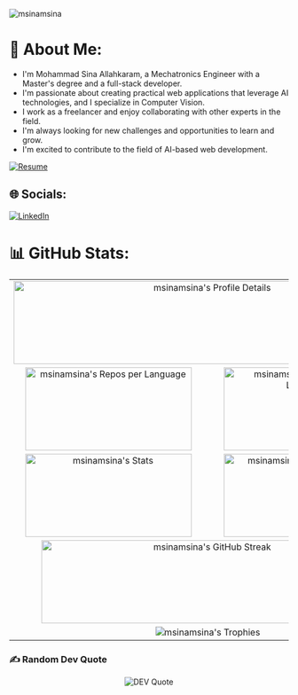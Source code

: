 <p align="left"> <img src="https://komarev.com/ghpvc/?username=msinamsina&label=Profile%20views&color=0e75b6&style=flat" alt="msinamsina" /> </p>

# 💫 About Me:
- I'm Mohammad Sina Allahkaram, a Mechatronics Engineer with a Master's degree and a full-stack developer.
- I'm passionate about creating practical web applications that leverage AI technologies, and I specialize in Computer Vision.
- I work as a freelancer and enjoy collaborating with other experts in the field.
- I'm always looking for new challenges and opportunities to learn and grow.
- I'm excited to contribute to the field of AI-based web development.

<a href="https://github.com/msinamsina/CV/raw/main/MohammadSinaAlahkaram.pdf" target="_blank">
  <img src="https://img.shields.io/badge/Resume-View%20CV-blue?style=for-the-badge&logo=google-drive" alt="Resume" />
</a>


## 🌐 Socials:
[![LinkedIn](https://img.shields.io/badge/LinkedIn-%230077B5.svg?logo=linkedin&logoColor=white)](https://linkedin.com/in/mohammad-sina-allahkaram-5b5a8a1a9) 

# 📊 GitHub Stats:

<table align="center">
  <tr>
    <td colspan="2" align="center"><img src="https://github-profile-summary-cards.vercel.app/api/cards/profile-details?username=msinamsina&theme=nord_dark" alt="msinamsina's Profile Details" width="700" height="150"></td>
  </tr>
  <tr>
    <td align="center"><img src="https://github-profile-summary-cards.vercel.app/api/cards/repos-per-language?username=msinamsina&theme=nord_dark" alt="msinamsina's Repos per Language" width="300" height="150"></td>
    <td align="center"><img src="https://github-profile-summary-cards.vercel.app/api/cards/most-commit-language?username=msinamsina&theme=nord_dark" alt="msinamsina's Most Commit Language" width="300" height="150"></td>
  </tr>
  <tr>
    <td align="center"><img src="https://github-profile-summary-cards.vercel.app/api/cards/stats?username=msinamsina&theme=nord_dark" alt="msinamsina's Stats" width="300" height="150"></td>
    <td align="center"><img src="https://github-profile-summary-cards.vercel.app/api/cards/productive-time?username=msinamsina&theme=nord_dark" alt="msinamsina's Productive Time" width="300" height="150"></td>
  </tr>
  <tr>
    <td colspan="2" align="center">
      <img src="https://github-readme-streak-stats.herokuapp.com/?user=msinamsina&theme=radical" alt="msinamsina's GitHub Streak" width="600" height="150"><br>
    </td>
  </tr>
  <tr>
    <td colspan="2" align="center">
      <img src="https://github-profile-trophy.vercel.app/?username=msinamsina&column=9&theme=onedark" alt="msinamsina's Trophies">
    </td>
  </tr>
</table>


### ✍️ Random Dev Quote
<div align="center">
  <img src="https://quotes-github-readme.vercel.app/api?type=horizontal&theme=onedark" alt="DEV Quote">
</div>
<!-- Proudly created with GPRM ( https://gprm.itsvg.in ) -->
<!---
msinamsina/msinamsina is a ✨ special ✨ repository because its `README.md` (this file) appears on your GitHub profile.
You can click the Preview link to take a look at your changes.
--->
